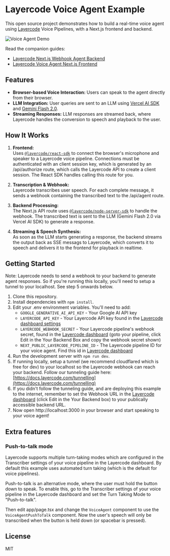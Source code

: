 # Layercode Voice Agent Example

This open source project demonstrates how to build a real-time voice agent using [Layercode](https://layercode.com) Voice Pipelines, with a Next.js frontend and backend.

![Voice Agent Demo](https://mintlify.s3.us-west-1.amazonaws.com/layercode/images/arch-diagram.png)

Read the companion guides:

- [Layercode Next.js Webhook Agent Backend](https://docs.layercode.com/backend-guides/next-js)
- [Layercode Voice Agent Next.js Frontend](https://docs.layercode.com/frontend-guides/next-js)

## Features

- **Browser-based Voice Interaction:** Users can speak to the agent directly from their browser.
- **LLM Integration:** User queries are sent to an LLM using [Vercel AI SDK](https://vercel.com/docs/ai-sdk) and [Gemini Flash 2.0](https://ai.google.dev/gemini-api/docs/models/gemini).
- **Streaming Responses:** LLM responses are streamed back, where Layercode handles the conversion to speech and playback to the user.

## How It Works

1. **Frontend:**  
   Uses [`@layercode/react-sdk`](https://www.npmjs.com/package/@layercode/react-sdk) to connect the browser's microphone and speaker to a Layercode voice pipeline. Connections must be authenticated with an client session key, which is generated by an /api/authorize route, which calls the Layercode API to create a client session. The React SDK handles calling this route for you.

2. **Transcription & Webhook:**  
   Layercode transcribes user speech. For each complete message, it sends a webhook containing the transcribed text to the /api/agent route.

3. **Backend Processing:**  
   The Next.js API route uses [`@layercode/node-server-sdk`](https://www.npmjs.com/package/@layercode/node-server-sdk) to handle the webhook. The transcribed text is sent to the LLM (Gemini Flash 2.0 via Vercel AI SDK) to generate a response.

4. **Streaming & Speech Synthesis:**  
   As soon as the LLM starts generating a response, the backend streams the output back as SSE messags to Layercode, which converts it to speech and delivers it to the frontend for playback in realtime.

## Getting Started

Note: Layercode needs to send a webhook to your backend to generate agent responses. So if you're running this locally, you'll need to setup a tunnel to your localhost. See step 5 onwards below.

1. Clone this repository.
2. Install dependencies with `npm install`.
3. Edit your .env environment variables. You'll need to add:
   - `GOOGLE_GENERATIVE_AI_API_KEY` - Your Google AI API key
   - `LAYERCODE_API_KEY` - Your Layercode API key found in the [Layercode dashboard settings](https://dash.layercode.com/settings)
   - `LAYERCODE_WEBHOOK_SECRET` - Your Layercode pipeline's webhook secret, found in the [Layercode dashboard](https://dash.layercode.com) (goto your pipeline, click Edit in the Your Backend Box and copy the webhook secret shown)
   - `NEXT_PUBLIC_LAYERCODE_PIPELINE_ID` - The Layercode pipeline ID for your voice agent. Find this id in [Layercode dashboard](https://dash.layercode.com/)
4. Run the development server with `npm run dev`.
5. If running locally, setup a tunnel (we recommend cloudflared which is free for dev) to your localhost so the Layercode webhook can reach your backend. Follow our tunneling guide here: [https://docs.layercode.com/tunnelling](https://docs.layercode.com/tunnelling)
6. If you didn't follow the tunneling guide, and are deploying this example to the internet, remember to set the Webhook URL in the [Layercode dashboard](https://dash.layercode.com/) (click Edit in the Your Backend box) to your publically accessible backend URL.
7. Now open http://localhost:3000 in your browser and start speaking to your voice agent!

## Extra features

### Push-to-talk mode

Layercode supports multiple turn-taking modes which are configured in the Transcriber settings of your voice pipeline in the Layercode dashboard. By default this example uses automated turn taking (which is the default for voice pipelines).

Push-to-talk is an alternative mode, where the user must hold the button down to speak. To enable this, go to the Transcriber settings of your voice pipeline in the Layercode dashboard and set the Turn Taking Mode to "Push-to-talk".

Then edit app/page.tsx and change the `VoiceAgent` component to use the `VoiceAgentPushToTalk` component. Now the user's speech will only be transcribed when the button is held down (or spacebar is pressed).

## License

MIT
